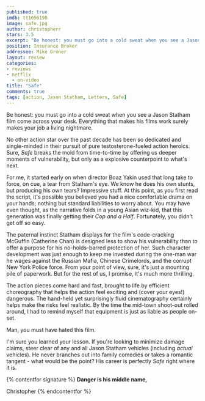 ```yaml
---
published: true
imdb: tt1656190
image: safe.jpg
author: christopherr
stars: 3.5
excerpt: "Be honest: you must go into a cold sweat when you see a Jason Statham film come across your desk. Everything that makes his films work surely makes your job a living nightmare."
position: Insurance Broker
addressee: Mike Groner
layout: review
categories:
- reviews
- netflix
  - on-video
title: "Safe"
comments: true
tags: [action, Jason Statham, Letters, Safe]
---
```

Be honest: you must go into a cold sweat when you see a Jason Statham film come across your desk. Everything that makes his films work surely makes your job a living nightmare.

No other action star over the past decade has been so dedicated and single-minded in their pursuit of pure testosterone-fueled action heroics. Sure, _Safe_ breaks the mold from time-to-time by offering us deeper moments of vulnerability, but only as a explosive counterpoint to what's next. 

For me, it started early on when director Boaz Yakin used that long take to force, on cue, a tear from Statham's eye. We know he does his own stunts, but producing his own tears? Impressive stuff. At this point, as you first read the script, it's possible you believed you had a nice comfortable drama on your hands; nothing but standard liabilities to worry about.  You may have even thought, as the narrative folds in a young Asian wiz-kid, that this generation was finally getting their _Cop and a Half_.  Fortunately, you didn't get off so easy.

The paternal instinct Statham displays for the film's code-cracking McGuffin (Catherine Chan) is designed less to show his vulnerability than to offer a purpose for his no-holds-barred protection of her. Such character development was just enough to keep me invested during the one-man war he wages against the Russian Mafia, Chinese Crimelords, and the corrupt New York Police force. From your point of view, sure, it's just a mounting pile of paperwork. But for the rest of us, I promise, it's much more thrilling.

The action pieces come hard and fast, brought to life by efficient choreography that helps the action feel exciting and (cover your eyes!) dangerous.  The hand-held yet surprisingly fluid cinematography certainly helps make the risks feel realistic. By the time the mid-town shoot-out rolled around, I had to remind myself that equipment is just as liable as people on-set. 

Man, you must have hated this film.

I'm sure you learned your lesson. If you're looking to minimize damage claims, steer clear of any and all Jason Statham vehicles (including _actual_ vehicles). He never branches out into family comedies or takes a romantic tangent - what would be the point? His career is perfectly _Safe_ right where it is.

{% contentfor signature %}
**Danger is his middle name,**

Christopher
{% endcontentfor %}
